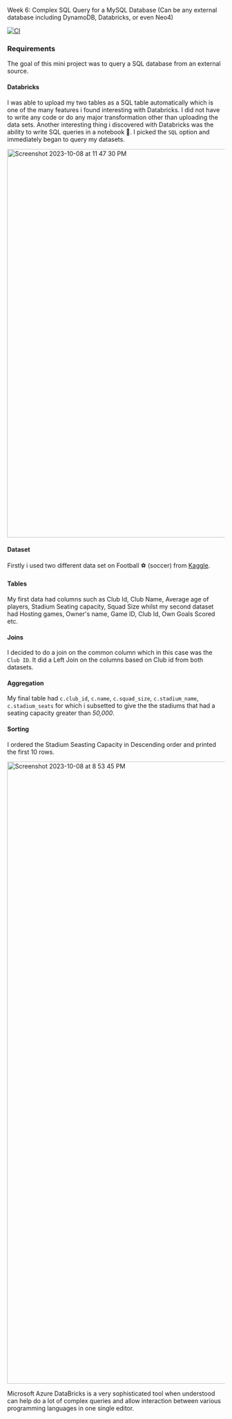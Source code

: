 Week 6: Complex SQL Query for a MySQL Database (Can be any external database including DynamoDB, Databricks, or even Neo4)

[![CI](https://github.com/nogibjj/mini_project_6/actions/workflows/cicd.yml/badge.svg)](https://github.com/nogibjj/mini_project_6/actions/workflows/cicd.yml)

### Requirements

The goal of this mini project was to query a SQL database from an external source.

#### Databricks 

I was able to upload my two tables as a SQL table automatically which is one of the many features i found interesting with Databricks. I did not have to write any code or do any major transformation other than uploading the data sets.
Another interesting thing i discovered with Databricks was the ability to write SQL queries in a notebook 📒.
I picked the `SQL` option and immediately began to query my datasets.

<img width="898" alt="Screenshot 2023-10-08 at 11 47 30 PM" src="https://github.com/nogibjj/mini_project_6/assets/125210401/a2d8622d-a89c-4b6d-896f-891a0db1cad2">

#### Dataset 

Firstly i used two different data set on Football ⚽️ (soccer) from [Kaggle](https://www.kaggle.com/datasets/davidcariboo/player-scores?select=club_games.csv).

#### Tables

My first data had columns such as Club Id, Club Name, Average age of players, Stadium Seating capacity, Squad Size whilst my second dataset had Hosting games, Owner's name, Game ID, Club Id, Own Goals Scored etc. 

#### Joins

I decided to do a join on the common column which in this case was the `Club ID`. It did a Left Join on  the columns based on Club id from both datasets.

#### Aggregation

My final table had `c.club_id`, `c.name`, `c.squad_size`, `c.stadium_name`, `c.stadium_seats` for which i subsetted to give the the stadiums that had a seating capacity greater than *50,000*.

#### Sorting

I ordered the Stadium Seasting Capacity in Descending order and printed the first 10 rows. 

<img width="1438" alt="Screenshot 2023-10-08 at 8 53 45 PM" src="https://github.com/nogibjj/mini_project_6/assets/125210401/406dd0a8-2472-4c96-943c-55c11b6fad57">

Microsoft Azure DataBricks is a very sophisticated tool when understood can help do a lot of complex queries and allow interaction between various programming languages in one single editor.
